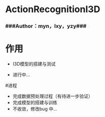 # ActionRecognitionI3D

### ###Author：myn，lxy，yzy###

# 作用

- I3D模型的搭建与测试

- 进行中...

#进程
- 完成数据预处理过程（有待进一步验证）
- 完成模型的搭建与训练
- 不收敛，修改bug 中...
